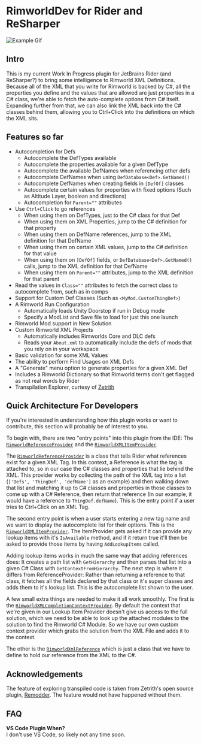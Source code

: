 # RimworldDev for Rider and ReSharper

![Example Gif](./example.gif)

## Intro

This is my current Work In Progress plugin for JetBrains Rider (and ReSharper?) to bring some intelligence to Rimworld
XML Definitions. Because all of the XML that you write for Rimworld is backed by C#, all the properties you define and the
values that are allowed are just properties in a C# class, we're able to fetch the auto-complete options from C# itself.
Expanding further from that, we can also link the XML back into the C# classes behind them, allowing you to Ctrl+Click
into the definitions on which the XML sits.

## Features so far

 * Autocompletion for Defs
   * Autocomplete the DefTypes available
   * Autocomplete the properties available for a given DefType
   * Autocomplete the available DefNames when referencing other defs
   * Autocomplete DefNames when using `DefDatabase<Def>.GetNamed()`
   * Autocomplete DefNames when creating fields in `[DefOf]` classes
   * Autocomplete certain values for properties with fixed options (Such as Altitude Layer, boolean and directions)
   * Autocompletion for `Parent=""` attributes
 * Use `Ctrl+Click` to go references
   * When using them on DefTypes, just to the C# class for that Def
   * When using them on XML Properties, jump to the C# definition for that property
   * When using them on DefName references, jump to the XML definition for that DefName
   * When using them on certain XML values, jump to the C# definition for that value
   * When using them on `[DefOf]` fields, or `DefDatabase<Def>.GetNamed()` calls, jump to the XML definition for that DefName
   * When using them on `Parent=""` attributes, jump to the XML definition for that parent
 * Read the values in `Class=""` attributes to fetch the correct class to autocomplete from, such as in comps
 * Support for Custom Def Classes (Such as `<MyMod.CustomThingDef>`)
 * A Rimworld Run Configuration
   * Automatically loads Unity Doorstop if run in Debug mode 
   * Specify a ModList and Save file to load for just this one launch 
 * Rimworld Mod support in New Solution
 * Custom Rimworld XML Projects
   * Automatically includes Rimworlds Core and DLC defs
   * Reads your `About.xml` to automatically include the defs of mods that you rely on in your workspace
 * Basic validation for some XML Values
 * The ability to perform Find Usages on XML Defs
 * A "Generate" menu option to generate properties for a given XML Def
 * Includes a Rimworld Dictionary so that Rimworld terms don't get flagged as not real words by Rider
 * Transpilation Explorer, curtesy of [Zetrith](https://github.com/Zetrith/Remodder)

## Quick Architecture For Developers

If you're interested in understanding how this plugin works or want to contribute, this section will probably be of
interest to you.

To begin with, there are two "entry points" into this plugin from the IDE: 
The [`RimworldReferenceProvider`](./src/dotnet/ReSharperPlugin.RimworldDev/References/RimworldReferenceProvider.cs) and
the [`RimworldXMLItemProvider`](./src/dotnet/ReSharperPlugin.RimworldDev/RimworldXMLItemProvider.cs).

The [`RimworldReferenceProvider`](./src/dotnet/ReSharperPlugin.RimworldDev/References/RimworldReferenceProvider.cs) is a class
that tells Rider what references exist for a given XML Tag. In this context, a Reference is what the tag is attached to, so in
our case the C# classes and properties that lie behind the XML. This provider works by collecting the path of the XML tag
into a list (`['Defs', 'ThingDef', 'defName']` as an example) and then walking down that list and matching it up to C# classes
and properties in those classes to come up with a C# Reference, then return that reference (In our example, it would have a reference
to `ThingDef.defName`). This is the entry point if a user tries to Ctrl+Click on an XML Tag.

The second entry point is when a user starts entering a new tag name and we want to display the autocomplete list for
their options. This is the [`RimworldXMLItemProvider`](./src/dotnet/ReSharperPlugin.RimworldDev/RimworldXMLItemProvider.cs).
The ItemProvider gets asked if it can provide any lookup items with it's `IsAvailable` method, and if it return true
it'll then be asked to provide those items by having `AddLookupItems` called. 

Adding lookup items works in much the same way that adding references does: It creates a path list with 
`GetHierarchy` and then parses that list into a given C# Class with `GetContextFromHierarchy`. The next step 
is where it differs from ReferenceProvider: Rather than returning a reference to that class, it fetches all the fields
declared by that class or it's super classes and adds them to it's lookup list. This is the autocomplete list shown
to the user.

A few small extra things are needed to make it all work smoothly. The first is the 
[`RimworldXMLCompletionContextProvider`](./src/dotnet/ReSharperPlugin.RimworldDev/RimworlXMLCompletionContextProvider.cs).
By default the context that we're given in our Lookup Item Provider doesn't give us access to the full solution,
which we need to be able to look up the attached modules to the solution to find the Rimworld C# Module. So we have
our own custom context provider which grabs the solution from the XML File and adds it to the context.

The other is the [`RimworldXmlReference`](./src/dotnet/ReSharperPlugin.RimworldDev/References/RimworldXmlReference.cs)
which is just a class that we have to define to hold our reference from the XML to the C#.

## Acknowledgements
The feature of exploring transpiled code is taken from Zetrith's open source plugin, [Remodder](https://github.com/Zetrith/Remodder).
The feature would not have happened without them.

## FAQ

**VS Code Plugin When?**  
I don't use VS Code, so likely not any time soon.